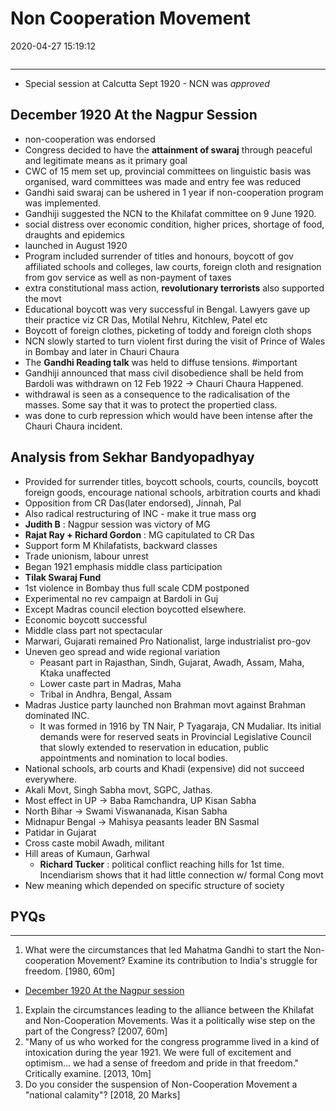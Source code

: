 # Non Cooperation Movement

2020-04-27 15:19:12

```toc
```

---

- Special session at Calcutta Sept 1920 - NCN was *approved*

## December 1920 At the Nagpur Session

- non-cooperation was endorsed
- Congress decided to have the **attainment of swaraj** through peaceful and legitimate means as it primary goal
- CWC of 15 mem set up, provincial committees on linguistic basis was organised, ward committees was made and entry fee was reduced
- Gandhi said swaraj can be ushered in 1 year if non-cooperation program was implemented.
- Gandhiji suggested the NCN to the Khilafat committee on 9 June 1920.
- social distress over economic condition, higher prices, shortage of food, draughts and epidemics
- launched in August 1920
- Program included surrender of titles and honours, boycott of gov affiliated schools and colleges, law courts, foreign cloth and resignation from gov service as well as non-payment of taxes
- extra constitutional mass action, **revolutionary terrorists** also supported the movt
- Educational boycott was very successful in Bengal. Lawyers gave up their practice viz CR Das, Motilal Nehru, Kitchlew, Patel etc
- Boycott of foreign clothes, picketing of toddy and foreign cloth shops
- NCN slowly started to turn violent first during the visit of Prince of Wales in Bombay and later in Chauri Chaura
- The **Gandhi Reading talk** was held to diffuse tensions. #important
- Gandhiji announced that mass civil disobedience shall be held from Bardoli was withdrawn on 12 Feb 1922 -> Chauri Chaura Happened.
- withdrawal is seen as a consequence to the radicalisation of the masses. Some say that it was to protect the propertied class.
- was done to curb repression which would have been intense after the Chauri Chaura incident.

## Analysis from Sekhar Bandyopadhyay

- Provided for surrender titles, boycott schools, courts, councils, boycott foreign goods, encourage national schools, arbitration courts and khadi
- Opposition from CR Das(later endorsed), Jinnah, Pal
- Also radical restructuring of INC - make it true mass org
- **Judith B** : Nagpur session was victory of MG
- **Rajat Ray + Richard Gordon** : MG capitulated to CR Das
- Support form M Khilafatists, backward classes
- Trade unionism, labour unrest
- Began 1921 emphasis middle class participation
- **Tilak Swaraj Fund**
- 1st violence in Bombay thus full scale CDM postponed
- Experimental no rev campaign at Bardoli in Guj
- Except Madras council election boycotted elsewhere.
- Economic boycott successful
- Middle class part not spectacular
- Marwari, Gujarati remained Pro Nationalist, large industrialist pro-gov
- Uneven geo spread and wide regional variation
    - Peasant part in Rajasthan, Sindh, Gujarat, Awadh, Assam, Maha, Ktaka unaffected
    - Lower caste part in Madras, Maha
    - Tribal in Andhra, Bengal, Assam
- Madras Justice party launched non Brahman movt against Brahman dominated INC.
	- It was formed in 1916 by TN Nair, P Tyagaraja, CN Mudaliar. Its initial demands were for reserved seats in Provincial Legislative Council that slowly extended to reservation in education, public appointments and nomination to local bodies.
- National schools, arb courts and Khadi (expensive) did not succeed everywhere.
- Akali Movt, Singh Sabha movt, SGPC, Jathas.
- Most effect in UP -> Baba Ramchandra, UP Kisan Sabha
- North Bihar -> Swami Viswananada, Kisan Sabha
- Midnapur Bengal -> Mahisya peasants leader BN Sasmal
- Patidar in Gujarat
- Cross caste mobil Awadh, militant
- Hill areas of Kumaun, Garhwal
    - **Richard Tucker** : political conflict reaching hills for 1st time. Incendiarism shows that it had little connection w/ formal Cong movt
- New meaning which depended on specific structure of society

## PYQs

---

1. What were the circumstances that led Mahatma Gandhi to start the Non-cooperation Movement? Examine its contribution to India's struggle for freedom. [1980, 60m]
- [December 1920 At the Nagpur session](onenote:[[Non]]%20Cooperation%20Movement&section-id={37BC67AA-EA4F-44B7-95FF-DB5FBDDC54D7}&page-id={97C9C489-D1DD-448B-ADD4-176BA77FA474}&object-id={0DAA6D60-8829-4458-8BA0-EB951B999AC8}&10&base-path=https://d.docs.live.net/bbc8be5bd337910c/Documents/History%20Optional/Modern%20History/Part%20II/Rise%20of%20Gandhi.one)

1. Explain the circumstances leading to the alliance between the Khilafat and Non-Cooperation Movements. Was it a politically wise step on the part of the Congress? [2007, 60m]
2. "Many of us who worked for the congress programme lived in a kind of intoxication during the year 1921. We were full of excitement and optimism… we had a sense of freedom and pride in that freedom." Critically examine. [2013, 10m]
3. Do you consider the suspension of Non-Cooperation Movement a "national calamity"?
[2018, 20 Marks]
